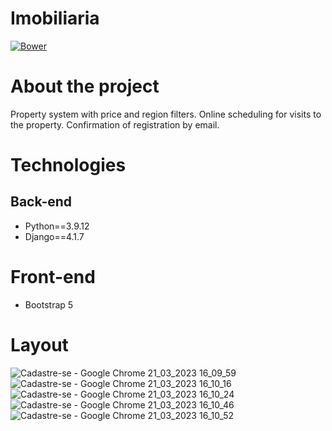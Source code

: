 # Imobiliaria
[![Bower](https://img.shields.io/bower/l/django)](https://github.com/ricardoramospereira/Imobiliaria/blob/main/LICENSE)

# About the project
Property system with price and region filters. Online scheduling for visits to the property.
Confirmation of registration by email.

# Technologies
## Back-end
* Python==3.9.12
* Django==4.1.7

# Front-end
* Bootstrap 5

# Layout
![Cadastre-se - Google Chrome 21_03_2023 16_09_59](https://user-images.githubusercontent.com/103947016/233657795-e888b286-8aaf-41e1-a91e-3fca1cea498c.png)
![Cadastre-se - Google Chrome 21_03_2023 16_10_16](https://user-images.githubusercontent.com/103947016/233657807-a15a88b8-e200-4311-8cdd-56e67e791301.png)
![Cadastre-se - Google Chrome 21_03_2023 16_10_24](https://user-images.githubusercontent.com/103947016/233657816-b98f8719-aa40-42bf-8991-a7c4693ad851.png)
![Cadastre-se - Google Chrome 21_03_2023 16_10_46](https://user-images.githubusercontent.com/103947016/233657832-a6d2baf2-acda-4345-9132-5590cf0e56cd.png)
![Cadastre-se - Google Chrome 21_03_2023 16_10_52](https://user-images.githubusercontent.com/103947016/233657839-02b1626a-d5d5-4421-8133-f1671d446b26.png)
